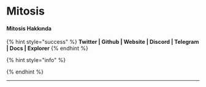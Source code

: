 # Mitosis

#### **Mitosis Hakkında**

{% hint style="success" %}
**Twitter | Github | Website | Discord | Telegram | Docs | Explorer**
{% endhint %}

{% hint style="info" %}

{% endhint %}

***
